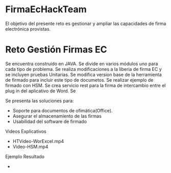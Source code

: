 # FirmaEcHackTeam
El objetivo del presente reto es gestionar y ampliar las capacidades de firma electrónica provistas.

# Reto Gestión Firmas EC
Se encuentra construido en JAVA. Se divide en varios módulos uno para cada tipo de problema. Se realiza modificaciones a la liberia de firma EC y se incluyen pruebas Unitarias. Se modifica version base de la herramienta de firmado para incluir este tipo de documetos. Se realizar ejemplo de firmado con HSM. Se crea servicio rest para la firma de intercambio entre el plug in del aplicativo de Word. Se 

Se presenta las soluciones para:

  - Soporte para documentos de ofimática(Office).
  - Asegurar el almacenamiento de las firmas
  - Usabilidad del software de firmado

Videos Explicativos

  - HTVideo-WorExcel.mp4
  - Video-HSM.mp4
  

Ejemplo Resultado

  - 

